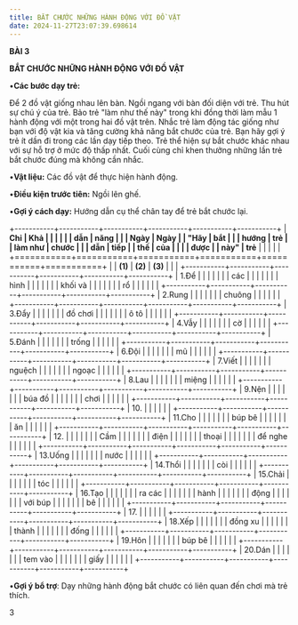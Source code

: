 ```yaml
---
title: BẮT CHƯỚC NHỮNG HÀNH ĐỘNG VỚI ĐỒ VẬT
date: 2024-11-27T23:07:39.698614
---
```

**BÀI 3**

**BẮT CHƯỚC NHỮNG HÀNH ĐỘNG VỚI ĐỒ VẬT**

•**Các bước dạy trẻ:**

Để 2 đồ vật giống nhau lên bàn. Ngồi ngang với bàn đối diện với trẻ.
Thu hút sự chú ý của trẻ. Bảo trẻ "làm như thế này" trong khi đồng
thời làm mẫu 1 hành động với một trong hai đồ vật trên. Nhắc trẻ làm
động tác giống như bạn với độ vật kia và tăng cường khả năng bắt chước
của trẻ. Bạn hãy gợi ý trẻ ít dần đi trong các lần dạy tiếp theo. Trẻ
thể hiện sự bắt chước khác nhau với sự hỗ trợ ở mức độ thấp nhất. Cuối
cùng chỉ khen thưởng những lần trẻ bắt chước đúng mà không cần nhắc.

•**Vật liệu:** Các đồ vật để thực hiện hành động.

•**Điều kiện trước tiên:** Ngồi lên ghế.

•**Gợi ý cách dạy:** Hướng dẫn cụ thể chân tay để trẻ bắt chước lại.

+-----------+-----------+-----------+-----------+-----------+-----------+
| **Chỉ   | **Khả   |           |           |         |         |
| dẫn     | năng    |           |           | **Ngày** | **Ngày** |
| "Hãy    | bắt     |           |           | **hướng | **trẻ   |
| làm như | chước   |           |           | dẫn**   | tiếp    |
| thế     | của     |           |           |           | được**  |
| này"**  | trẻ**   |           |           |           |           |
+===========+===========+===========+===========+===========+===========+
|           | **(1)**   | **(2)**   | **(3)**   |           |           |
+-----------+-----------+-----------+-----------+-----------+-----------+
| 1.Để    |           |           |           |           |           |
| các     |           |           |           |           |           |
| hình    |           |           |           |           |           |
| khối và |           |           |           |           |           |
| rổ      |           |           |           |           |           |
+-----------+-----------+-----------+-----------+-----------+-----------+
| 2.Rung  |           |           |           |           |           |
| chuông  |           |           |           |           |           |
+-----------+-----------+-----------+-----------+-----------+-----------+
| 3.Đẩy   |           |           |           |           |           |
| đồ chơi |           |           |           |           |           |
| ô tô    |           |           |           |           |           |
+-----------+-----------+-----------+-----------+-----------+-----------+
| 4.Vẫy   |           |           |           |           |           |
| cờ      |           |           |           |           |           |
+-----------+-----------+-----------+-----------+-----------+-----------+
| 5.Đánh  |           |           |           |           |           |
| trống   |           |           |           |           |           |
+-----------+-----------+-----------+-----------+-----------+-----------+
| 6.Đội   |           |           |           |           |           |
| mũ      |           |           |           |           |           |
+-----------+-----------+-----------+-----------+-----------+-----------+
| 7.Viết  |           |           |           |           |           |
| nguệch  |           |           |           |           |           |
| ngoạc   |           |           |           |           |           |
+-----------+-----------+-----------+-----------+-----------+-----------+
| 8.Lau   |           |           |           |           |           |
| miệng   |           |           |           |           |           |
+-----------+-----------+-----------+-----------+-----------+-----------+
| 9.Nện   |           |           |           |           |           |
| búa đồ  |           |           |           |           |           |
| chơi    |           |           |           |           |           |
+-----------+-----------+-----------+-----------+-----------+-----------+
| 10.    |           |           |           |           |           |
+-----------+-----------+-----------+-----------+-----------+-----------+
| 11.Cho  |           |           |           |           |           |
| búp bê  |           |           |           |           |           |
| ăn      |           |           |           |           |           |
+-----------+-----------+-----------+-----------+-----------+-----------+
| 12.    |           |           |           |           |           |
| Cầm     |           |           |           |           |           |
| điện    |           |           |           |           |           |
| thoại   |           |           |           |           |           |
| để nghe |           |           |           |           |           |
+-----------+-----------+-----------+-----------+-----------+-----------+
| 13.Uống |           |           |           |           |           |
| nước    |           |           |           |           |           |
+-----------+-----------+-----------+-----------+-----------+-----------+
| 14.Thổi |           |           |           |           |           |
| còi     |           |           |           |           |           |
+-----------+-----------+-----------+-----------+-----------+-----------+
| 15.Chải |           |           |           |           |           |
| tóc     |           |           |           |           |           |
+-----------+-----------+-----------+-----------+-----------+-----------+
| 16.Tạo  |           |           |           |           |           |
| ra các  |           |           |           |           |           |
| hành    |           |           |           |           |           |
| động    |           |           |           |           |           |
| với búp |           |           |           |           |           |
| bê      |           |           |           |           |           |
+-----------+-----------+-----------+-----------+-----------+-----------+
| 17.    |           |           |           |           |           |
+-----------+-----------+-----------+-----------+-----------+-----------+
| 18.Xếp  |           |           |           |           |           |
| đồng xu |           |           |           |           |           |
| thành   |           |           |           |           |           |
| đống    |           |           |           |           |           |
+-----------+-----------+-----------+-----------+-----------+-----------+
| 19.Hôn  |           |           |           |           |           |
| búp bê  |           |           |           |           |           |
+-----------+-----------+-----------+-----------+-----------+-----------+
| 20.Dán  |           |           |           |           |           |
| tem vào |           |           |           |           |           |
| giấy    |           |           |           |           |           |
+-----------+-----------+-----------+-----------+-----------+-----------+

•**Gợi ý bổ trợ**: Dạy những hành động bắt chước có liên quan đến chơi
mà trẻ thích.

3

